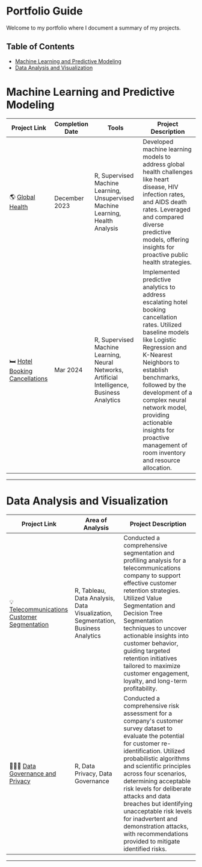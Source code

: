# Portfolio Guide  
Welcome to my portfolio where I document a summary of my projects.  
  
## Table of Contents  
* [Machine Learning and Predictive Modeling](#machine-learning-and-predictive-modeling)  
* [Data Analysis and Visualization](#data-analysis-and-visualization)
  
# Machine Learning and Predictive Modeling

| Project Link | Completion Date | Tools | Project Description | 
|---|---|---|---|
| 🌎 [Global Health]() | December 2023 | R, Supervised Machine Learning, Unsupervised Machine Learning, Health Analysis | Developed machine learning models to address global health challenges like heart disease, HIV infection rates, and AIDS death rates. Leveraged and compared diverse predictive models, offering insights for proactive public health strategies. |
| 🛏️ [Hotel Booking Cancellations]() | Mar 2024 | R, Supervised Machine Learning, Neural Networks, Artificial Intelligence, Business Analytics | Implemented predictive analytics to address escalating hotel booking cancellation rates. Utilized baseline models like Logistic Regression and K-Nearest Neighbors to establish benchmarks, followed by the development of a complex neural network model, providing actionable insights for proactive management of room inventory and resource allocation. |

***

# Data Analysis and Visualization

| Project Link | Area of Analysis | Project Description | 
|---|---|---|
| 💡 [Telecommunications Customer Segmentation]() | R, Tableau, Data Analysis, Data Visualization, Segmentation, Business Analytics | Conducted a comprehensive segmentation and profiling analysis for a telecommunications company to support effective customer retention strategies. Utilized Value Segmentation and Decision Tree Segmentation techniques to uncover actionable insights into customer behavior, guiding targeted retention initiatives tailored to maximize customer engagement, loyalty, and long-term profitability. | 
| 👩🏻‍⚕️ [Data Governance and Privacy]() | R, Data Privacy, Data Governance | Conducted a comprehensive risk assessment for a company's customer survey dataset to evaluate the potential for customer re-identification. Utilized probabilistic algorithms and scientific principles across four scenarios, determining acceptable risk levels for deliberate attacks and data breaches but identifying unacceptable risk levels for inadvertent and demonstration attacks, with recommendations provided to mitigate identified risks. |   

***

